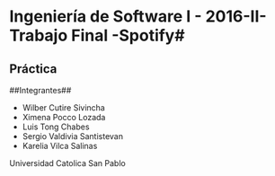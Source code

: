 # Ingeniería de Software I - 2016-II- Trabajo Final -Spotify#

## Práctica
##Integrantes##

* Wilber Cutire Sivincha 
* Ximena Pocco Lozada
* Luis Tong Chabes
* Sergio Valdivia Santistevan
* Karelia Vilca Salinas


Universidad Catolica San Pablo
